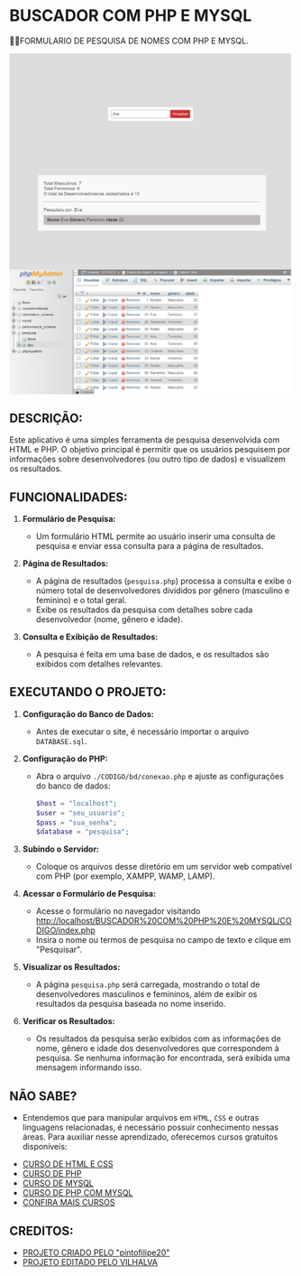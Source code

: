 # BUSCADOR COM PHP E MYSQL
👨‍🏫FORMULARIO DE PESQUISA DE NOMES COM PHP E MYSQL.

<img src="./IMAGENS/FOTO_1.png" align="center" width="500"> <br>
<img src="./IMAGENS/FOTO_2.png" align="center" width="500"> <br>
<img src="./IMAGENS/FOTO_3.png" align="center" width="500"> <br>

## DESCRIÇÃO:
Este aplicativo é uma simples ferramenta de pesquisa desenvolvida com HTML e PHP. O objetivo principal é permitir que os usuários pesquisem por informações sobre desenvolvedores (ou outro tipo de dados) e visualizem os resultados.

## FUNCIONALIDADES:
1. **Formulário de Pesquisa:**
   - Um formulário HTML permite ao usuário inserir uma consulta de pesquisa e enviar essa consulta para a página de resultados.

2. **Página de Resultados:**
   - A página de resultados (`pesquisa.php`) processa a consulta e exibe o número total de desenvolvedores divididos por gênero (masculino e feminino) e o total geral.
   - Exibe os resultados da pesquisa com detalhes sobre cada desenvolvedor (nome, gênero e idade).

3. **Consulta e Exibição de Resultados:**
   - A pesquisa é feita em uma base de dados, e os resultados são exibidos com detalhes relevantes.

## EXECUTANDO O PROJETO:
1. **Configuração do Banco de Dados:**
   - Antes de executar o site, é necessário importar o arquivo `DATABASE.sql`. 

2. **Configuração do PHP:**
   - Abra o arquivo `./CODIGO/bd/conexao.php` e ajuste as configurações do banco de dados:

     ```php
     $host = "localhost";
     $user = "seu_usuario";
     $pass = "sua_senha";
     $database = "pesquisa";
     ```

3. **Subindo o Servidor:**
   - Coloque os arquivos desse diretório em um servidor web compatível com PHP (por exemplo, XAMPP, WAMP, LAMP).

4. **Acessar o Formulário de Pesquisa:**
   - Acesse o formulário no navegador visitando [http://localhost/BUSCADOR%20COM%20PHP%20E%20MYSQL/CODIGO/index.php](http://localhost/BUSCADOR%20COM%20PHP%20E%20MYSQL/CODIGO/index.php)
   - Insira o nome ou termos de pesquisa no campo de texto e clique em "Pesquisar".

5. **Visualizar os Resultados:**
   - A página `pesquisa.php` será carregada, mostrando o total de desenvolvedores masculinos e femininos, além de exibir os resultados da pesquisa baseada no nome inserido.

6. **Verificar os Resultados:**
   - Os resultados da pesquisa serão exibidos com as informações de nome, gênero e idade dos desenvolvedores que correspondem à pesquisa. Se nenhuma informação for encontrada, será exibida uma mensagem informando isso.

## NÃO SABE?
- Entendemos que para manipular arquivos em `HTML`, `CSS` e outras linguagens relacionadas, é necessário possuir conhecimento nessas áreas. Para auxiliar nesse aprendizado, oferecemos cursos gratuitos disponíveis:
* [CURSO DE HTML E CSS](https://github.com/VILHALVA/CURSO-DE-HTML-E-CSS)
* [CURSO DE PHP](https://github.com/VILHALVA/CURSO-DE-PHP)
* [CURSO DE MYSQL](https://github.com/VILHALVA/CURSO-DE-MYSQL)
* [CURSO DE PHP COM MYSQL](https://github.com/VILHALVA/CURSO-DE-PHP-COM-MYSQL)
* [CONFIRA MAIS CURSOS](https://github.com/VILHALVA?tab=repositories&q=+topic:CURSO)

## CREDITOS:
- [PROJETO CRIADO PELO "pintofilipe20"](https://github.com/pintofilipe20/Buscador-de-Dados-Php)
- [PROJETO EDITADO PELO VILHALVA](https://github.com/VILHALVA)




